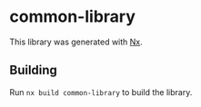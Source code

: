 # common-library

This library was generated with [Nx](https://nx.dev).

## Building

Run `nx build common-library` to build the library.
